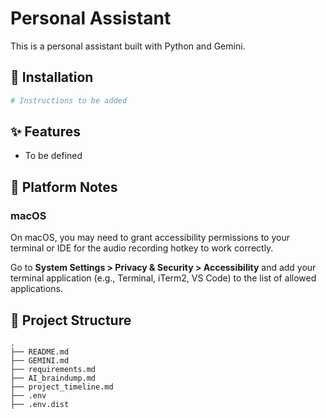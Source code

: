 # Personal Assistant

This is a personal assistant built with Python and Gemini.

## 🚀 Installation

```bash
# Instructions to be added
```

## ✨ Features

* To be defined

## 📝 Platform Notes

### macOS

On macOS, you may need to grant accessibility permissions to your terminal or IDE for the audio recording hotkey to work correctly.

Go to **System Settings > Privacy & Security > Accessibility** and add your terminal application (e.g., Terminal, iTerm2, VS Code) to the list of allowed applications.

## 📁 Project Structure

```
.
├── README.md
├── GEMINI.md
├── requirements.md
├── AI_braindump.md
├── project_timeline.md
├── .env
├── .env.dist
```
